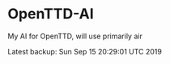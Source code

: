 # OpenTTD-AI
My AI for OpenTTD, will use primarily air

Latest backup: Sun Sep 15 20:29:01 UTC 2019
